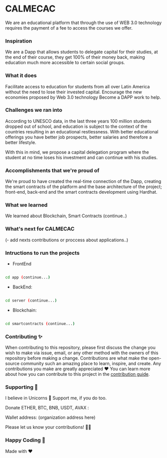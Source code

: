 # CALMECAC

We are an educational platform that through the use of WEB 3.0 technology requires the payment of a fee to access the courses we offer.

### Inspiration

We are a Dapp that allows students to delegate capital for their studies, at the end of their course, they get 100% of their money back, making education much more accessible to certain social groups.

### What it does

Facilitate access to education for students from all over Latin America without the need to lose their invested capital.
Encourage the new economies proposed by Web 3.0 technology Become a DAPP work to help.

### Challenges we ran into

According to UNESCO data, in the last three years 100 million students dropped out of school, and education is subject to the context of the countries resulting in an educational restlessness. With better educational offerings you have better job prospects, better salaries and therefore a better lifestyle.

With this in mind, we propose a capital delegation program where the student at no time loses his investment and can continue with his studies.

### Accomplishments that we're proud of

We're proud to have created the real-time connection of the Dapp, creating the smart contracts of the platform and the base architecture of the project; front-end, back-end and the smart contracts development using Hardhat.

### What we learned

We learned about Blockchain, Smart Contracts (continue..)

### What's next for CALMECAC

(- add nexts contributions or proccess about applications..)

### Intructions to run the projects

- FrontEnd
```bash

cd app (continue...)

```
- BackEnd:
```bash

cd server (continue...)

```
- Blockchain:
```bash

cd smartcontracts (continue...)

```
### Contributing ✨

When contributing to this repository, please first discuss the change you wish to make via issue, email, or any other method with the owners of this repository before making a change.
Contributions are what make the open-source community such an amazing place to learn, inspire, and create. Any contributions you make are greatly appreciated ❤️
You can learn more about how you can contribute to this project in the [contribution guide](https://docs.github.com/en/communities/setting-up-your-project-for-healthy-contributions/setting-guidelines-for-repository-contributors).

### Supporting 🍺

I believe in Unicorns 🦄 Support me, if you do too.

Donate ETHER, BTC, BNB, USDT, AVAX :

Wallet address: (organization address here)

Please let us know your contributions! 🙏🏻

### Happy Coding 💯

Made with ❤️